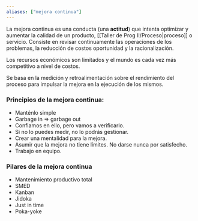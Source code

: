 ```yaml
---
aliases: ["mejora continua"]
---
```

La mejora continua es una conducta (una **actitud**) que intenta optimizar y aumentar la calidad de un producto, [[Taller de Prog II/Proceso|proceso]] o servicio. Consiste en revisar continuamente las operaciones de los problemas, la reducción de costos oportunidad y la racionalización.

Los recursos económicos son limitados y el mundo es cada vez más competitivo a nivel de costos.

Se basa en la medición y retroalimentación sobre el rendimiento del proceso para impulsar la mejora en la ejecución de los mismos.

### Principios de la mejora continua:
- Manténlo simple
- Garbage in => garbage out
- Confiamos en ello, pero vamos a verificarlo.
- Si no lo puedes medir, no lo podrás gestionar. 
- Crear una mentalidad para la mejora. 
- Asumir que la mejora no tiene límites. No darse nunca por satisfecho. 
- Trabajo en equipo.

### Pilares de la mejora continua
- Mantenimiento productivo total
- SMED
- Kanban
- Jidoka
- Just in time
- Poka-yoke
